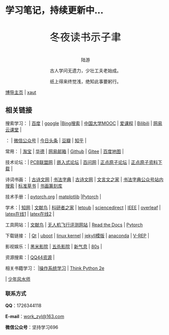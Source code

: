 # 学习笔记，持续更新中...

<p align="center"  style="color:black;font-size:40px;"><font face="微软雅黑" size="6">冬夜读书示子聿</font></p>

<p align="center" >  陆游 </p>

<p align="center" > 古人学问无遗力，少壮工夫老始成。 </p>

<p align="center" > 纸上得来终觉浅，绝知此事要躬行。 </p>

[博导主页](https://users.encs.concordia.ca/~ymzhang/publications.html)  | [xaut](http://yjsy.xaut.edu.cn/index.htm)

## 相关链接

搜索学习： |   [百度](https://baidu.com)   | [google](https://www.google.com.hk/)  |[Bing搜索](https://cn.bing.com/?rdr=1&rdrig=D8052D35315B4F8C9D9F9DEBFE862547&FORM=BEHPTB&ensearch=1)  |  [中国大学MOOC](https://www.icourse163.org/)  | [爱课程](http://www.icourses.cn/home/)  | [Bilibili](https://www.bilibili.com/)    | [网易云课堂](https://study.163.com/)    |

： |  [微信公众号](https://mp.weixin.qq.com/cgi-bin/home?t=home/index&lang=zh_CN&token=268338194)  |   [今日头条](https://www.toutiao.com/)   | [豆瓣](https://www.douban.com/)     |    [知乎](https://www.zhihu.com/)    |    

常用： |   [淘宝](https://www.taobao.com/?spm=a21bo.2017.201857.1.35f111d9o1Usjj)    |    [华德](http://www.hhdu.edu.cn/)  |  [网易邮箱](https://email.163.com/#module=welcome.WelcomeModule%7C%7B%7D)     |  [Github](https://github.com)   |  [Gitee](https://gitee.com/) |   [百度地图](https://map.baidu.com/@14086790.68,5718671.6,12z)  |  

技术论坛：|  [PCB联盟网](https://www.pcbbar.com/)  |    [嵌入式论坛](http://www.armbbs.cn/)  | [百问网](https://www.100ask.net/index)   |  [正点原子论坛](http://www.openedv.com/)   |  [正点原子资料下载](http://www.openedv.com/docs/index.html) | 

诗词书画： |  [古诗文网](https://www.gushiwen.cn/)   |   [书法字典](http://www.shufazidian.com/)    |  [古诗文网](http://www.gushice.com/)    |  [文言文之家](http://www.wywzj.cn/)  |    [书法字典公众号站内搜索](https://data.newrank.cn/m/s.html?s=OzEpPiw+PjxH) | [标准草书](http://www.360doc.cn/mip/795643749.html)     |  [书画篆刻库](https://life696.github.io/shuFaImg/Doc_Art/)

技术手册：|   [pytorch.org](https://pytorch.org/get-started/locally/)  |   [matplotlib](https://matplotlib.org/gallery/index.html)     |[Pytorch](https://pytorch-cn.readthedocs.io/zh/latest/)     |

学术：|  [知网](https://www.cnki.net/)   |    [文献鸟](https://www.storkapp.me/)   | [科研者之家](https://www.home-for-researchers.com/static/index.html#/?tdsourcetag=s_pctim_aiomsg)   |  [letpub](https://www.letpub.com.cn/)    |    [sciencedirect](https://www.sciencedirect.com/)    |     [IEEE](https://ieeexplore.ieee.org/Xplore/home.jsp]) |  [overleaf](https://www.overleaf.com/p)  |  [latex在线1](https://www.codecogs.com/latex/eqneditor.php)     |  [latex在线2](https://latex.91maths.com/)     | 

工具网站：|  [文献鸟](https://www.storkapp.me/)  | [无人机飞行评测网站](https://www.flyeval.com/)    |   [Read the Docs](https://readthedocs.org/dashboard/)    |  [Pytorch](https://pytorch.org/) 

下载链接： |  [Qt](http://download.qt.io/archive/qt/)   |   [uboot](ftp://ftp.denx.de/pub/u-boot/)  |   [linux kernel](https://mirrors.edge.kernel.org/pub/linux/kernel/)   |  [jekyll模版](http://jekyllthemes.org/)   |  [anaconda](https://mirrors.tuna.tsinghua.edu.cn/anaconda/archive/)  |     [V-REP](https://www.coppeliarobotics.com/) | 

影视娱乐：|   [黑米影院](http://www.tv432.com/index.html)    | [五杀影院](https://www.yufu5.com/)    |  [新气息](http://m.qixiys.com/)     |  [80s](http://www.8080s.net/ )  |

资源搜索：|  [QQ44资源](http://www.45678.org/)  |   

相关书籍学习： |[操作系统学习](https://rcore-os.github.io/rCore-Tutorial-Book-v3/#)    |  [Think Python 2e](https://codingpy.com/books/thinkpython2/index.html)



 | [少年风水师](http://www.23us.tw/0_84161/)  





### 联系方式

**QQ**：1726344118

**E-mail**：work_zyl@163.com

**微信公众号**：坚持学习696

​	
